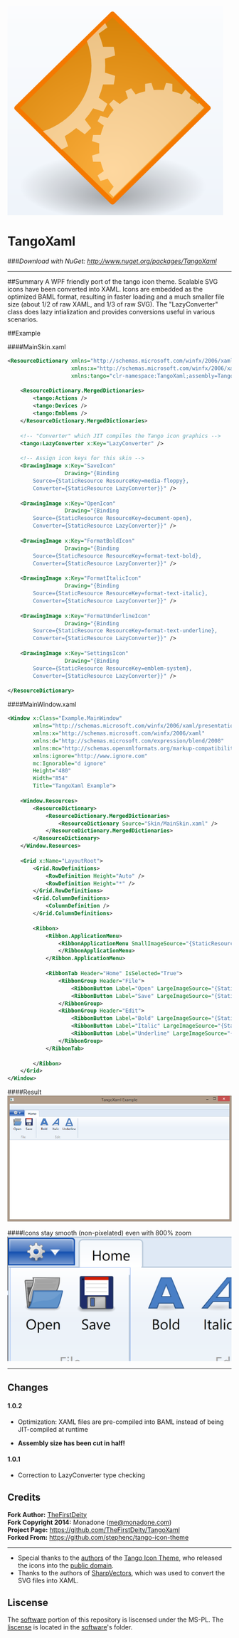 ![TangoXaml Example](ProjectIcon.png)  
# TangoXaml

###_Download with NuGet: <http://www.nuget.org/packages/TangoXaml>_

---

##Summary
A WPF friendly port of the tango icon theme. Scalable SVG icons have been converted into XAML. Icons are embedded as the optimized BAML format, resulting in faster loading and a much smaller file size (about 1/2 of raw XAML, and 1/3 of raw SVG). The "LazyConverter" class does lazy intialization and provides conversions useful in various scenarios.

##Example

####MainSkin.xaml
```xml
<ResourceDictionary xmlns="http://schemas.microsoft.com/winfx/2006/xaml/presentation"
                    xmlns:x="http://schemas.microsoft.com/winfx/2006/xaml"
                    xmlns:tango="clr-namespace:TangoXaml;assembly=TangoXaml">
    
    <ResourceDictionary.MergedDictionaries>
        <tango:Actions />
        <tango:Devices />
        <tango:Emblems />
    </ResourceDictionary.MergedDictionaries>

    <!-- "Converter" which JIT compiles the Tango icon graphics -->
    <tango:LazyConverter x:Key="LazyConverter" />
    
    <!-- Assign icon keys for this skin -->
    <DrawingImage x:Key="SaveIcon" 
                  Drawing="{Binding 
        Source={StaticResource ResourceKey=media-floppy},
        Converter={StaticResource LazyConverter}}" />

    <DrawingImage x:Key="OpenIcon" 
                  Drawing="{Binding 
        Source={StaticResource ResourceKey=document-open},
        Converter={StaticResource LazyConverter}}" />

    <DrawingImage x:Key="FormatBoldIcon" 
                  Drawing="{Binding 
        Source={StaticResource ResourceKey=format-text-bold},
        Converter={StaticResource LazyConverter}}" />

    <DrawingImage x:Key="FormatItalicIcon" 
                  Drawing="{Binding 
        Source={StaticResource ResourceKey=format-text-italic},
        Converter={StaticResource LazyConverter}}" />

    <DrawingImage x:Key="FormatUnderlineIcon" 
                  Drawing="{Binding 
        Source={StaticResource ResourceKey=format-text-underline},
        Converter={StaticResource LazyConverter}}" />

    <DrawingImage x:Key="SettingsIcon" 
                  Drawing="{Binding 
        Source={StaticResource ResourceKey=emblem-system},
        Converter={StaticResource LazyConverter}}" />

</ResourceDictionary>
```

####MainWindow.xaml
```xml
<Window x:Class="Example.MainWindow"
        xmlns="http://schemas.microsoft.com/winfx/2006/xaml/presentation"
        xmlns:x="http://schemas.microsoft.com/winfx/2006/xaml"
        xmlns:d="http://schemas.microsoft.com/expression/blend/2008"
        xmlns:mc="http://schemas.openxmlformats.org/markup-compatibility/2006"
        xmlns:ignore="http://www.ignore.com"
        mc:Ignorable="d ignore"
        Height="480"
        Width="854"
        Title="TangoXaml Example">
    
    <Window.Resources>
        <ResourceDictionary>
            <ResourceDictionary.MergedDictionaries>
                <ResourceDictionary Source="Skin/MainSkin.xaml" />
            </ResourceDictionary.MergedDictionaries>
        </ResourceDictionary>
    </Window.Resources>

    <Grid x:Name="LayoutRoot">
        <Grid.RowDefinitions>
            <RowDefinition Height="Auto" />
            <RowDefinition Height="*" />
        </Grid.RowDefinitions>
        <Grid.ColumnDefinitions>
            <ColumnDefinition />
        </Grid.ColumnDefinitions>
        
        <Ribbon>
            <Ribbon.ApplicationMenu>
                <RibbonApplicationMenu SmallImageSource="{StaticResource SettingsIcon}">
                </RibbonApplicationMenu>
            </Ribbon.ApplicationMenu>
            
            <RibbonTab Header="Home" IsSelected="True">
                <RibbonGroup Header="File">
                    <RibbonButton Label="Open" LargeImageSource="{StaticResource OpenIcon}" />
                    <RibbonButton Label="Save" LargeImageSource="{StaticResource SaveIcon}" />
                </RibbonGroup>
                <RibbonGroup Header="Edit">
                    <RibbonButton Label="Bold" LargeImageSource="{StaticResource FormatBoldIcon}" />
                    <RibbonButton Label="Italic" LargeImageSource="{StaticResource FormatItalicIcon}" />
                    <RibbonButton Label="Underline" LargeImageSource="{StaticResource FormatUnderlineIcon}" />
                </RibbonGroup>
            </RibbonTab>

        </Ribbon>
    </Grid>
</Window>
```

####Result
![TangoXaml Example](TangoXaml_Example.png)  

  
####Icons stay smooth (non-pixelated) even with 800% zoom
<img src="TangoXaml_Zoom.png" width="854">  
  
---

## Changes
#### 1.0.2
* Optimization: XAML files are pre-compiled into BAML instead of being JIT-compiled at runtime
 - __Assembly size has been cut in half!__

#### 1.0.1
* Correction to LazyConverter type checking

## Credits
**Fork Author:** [TheFirstDeity](https://github.com/TheFirstDeity)  
**Fork Copyright 2014:** Monadone (<me@monadone.com>)  
**Project Page:** <https://github.com/TheFirstDeity/TangoXaml>  
**Forked From:** <https://github.com/stephenc/tango-icon-theme>  

---

* Special thanks to the [authors][tango-authors] of the [Tango Icon Theme](http://tango.freedesktop.org/), who released the icons into the [public domain][tango-copying].
* Thanks to the authors of [SharpVectors](http://sharpvectors.codeplex.com/), which was used to convert the SVG files into XAML.

## Liscense
The [software][] portion of this repository is liscensed under the MS-PL. The [liscense][] 
is located in the [software][]'s folder.

[software]: https://github.com/TheFirstDeity/TangoXaml/tree/master/TangoXaml
[liscense]: https://github.com/TheFirstDeity/TangoXaml/blob/master/TangoXaml/Liscense.txt
[tango-authors]: https://github.com/TheFirstDeity/TangoXaml/blob/master/Tango/AUTHORS
[tango-copying]: https://github.com/TheFirstDeity/TangoXaml/blob/master/Tango/COPYING
